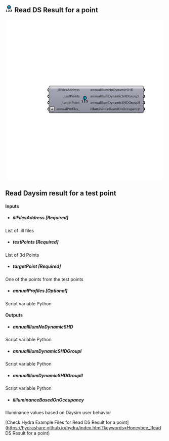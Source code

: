 ## ![](../../images/icons/Read_DS_Result_for_a_point.png) Read DS Result for a point

![](../../images/components/Read_DS_Result_for_a_point.png)

Read Daysim result for a test point
 -
 

#### Inputs
* ##### illFilesAddress [Required]
List of .ill files
* ##### testPoints [Required]
List of 3d Points
* ##### targetPoint [Required]
One of the points from the test points
* ##### annualProfiles [Optional]
Script variable Python

#### Outputs
* ##### annualIllumNoDynamicSHD
Script variable Python
* ##### annualIllumDynamicSHDGroupI
Script variable Python
* ##### annualIllumDynamicSHDGroupII
Script variable Python
* ##### iIlluminanceBasedOnOccupancy
Illuminance values based on Daysim user behavior


[Check Hydra Example Files for Read DS Result for a point](https://hydrashare.github.io/hydra/index.html?keywords=Honeybee_Read DS Result for a point)